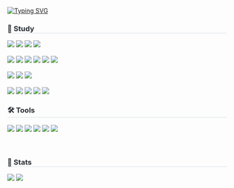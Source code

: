 <a href="https://git.io/typing-svg"><img src="https://readme-typing-svg.demolab.com?font=Poppins&weight=600&size=25&letterSpacing=1.2px&pause=1000&color=FFA432&vCenter=true&width=450&lines=%F0%9F%90%A3%F0%9F%90%A4+welcome+to+Dani's+GitHub+" alt="Typing SVG" /></a>

<h3 style="border-bottom: 1px solid #d8dee4; color: #282d33;"> 📝 Study</h3>
<div>
<img src="https://img.shields.io/badge/Java-ED8B00?style=for-the-badge&logo=openjdk&logoColor=white"/>
<img src="https://img.shields.io/badge/Spring-6DB33F?style=for-the-badge&logo=spring&logoColor=white"/>
<img src="https://img.shields.io/badge/Spring%20Boot-6DB33F?style=for-the-badge&logo=Spring%20Boot&logoColor=white"/>
<img src="https://img.shields.io/badge/Python-3776AB?style=for-the-badge&logo=python&logoColor=white"/>
</div>
<br>

<div>
 <img src="https://img.shields.io/badge/HTML5-E34F26?style=for-the-badge&logo=html5&logoColor=white"/>
<img src="https://img.shields.io/badge/CSS3-1572B6?style=for-the-badge&logo=css3&logoColor=white"/>
<img src="https://img.shields.io/badge/JavaScript-F7DF1E?style=for-the-badge&logo=JavaScript&logoColor=white"/>
<img src="https://img.shields.io/badge/jquery-0769AD?style=for-the-badge&logo=jquery&logoColor=white">
<img src="https://img.shields.io/badge/React-20232A?style=for-the-badge&logo=react&logoColor=61DAFB"/>
<img src="https://img.shields.io/badge/axios-5A29E4?style=for-the-badge&logo=axios&logoColor=white">
</div>


<br>
<div>
 <img src="https://img.shields.io/badge/MySQL-4479A1?style=for-the-badge&logo=mysql&logoColor=white"/>
<img src="https://img.shields.io/badge/apache tomcat-F8DC75?style=for-the-badge&logo=apachetomcat&logoColor=black">
<img src="https://img.shields.io/badge/hibernate JPA-59666C?style=for-the-badge&logo=hibernate&logoColor=white">
</div>


<br>
<div>
 <img src="https://img.shields.io/badge/Amazon AWS-232F3E?style=for-the-badge&logo=amazon aws&logoColor=white">
<img src="https://img.shields.io/badge/amazon rds-527FFF?style=for-the-badge&logo=amazonrds&logoColor=white">
<img src="https://img.shields.io/badge/amazon ec2-FF9900?style=for-the-badge&logo=AmazonEC2&logoColor=white">
<img src="https://img.shields.io/badge/Docker-2496ED?style=for-the-badge&logo=Docker&logoColor=white">
<img src="https://img.shields.io/badge/jenkins-D24939?style=for-the-badge&logo=jenkins&logoColor=white">
</div>

<h3 style="border-bottom: 1px solid #d8dee4; color: #282d33;"> 🛠️ Tools</h3>
<div>
 <img src="https://img.shields.io/badge/IntelliJ_IDEA-000000.svg?style=for-the-badge&logo=intellij-idea&logoColor=white"/>
<img src="https://img.shields.io/badge/Visual_Studio_Code-0078D4?style=for-the-badge&logo=visual%20studio%20code&logoColor=white"/>
<img src="https://img.shields.io/badge/GitHub-100000?style=for-the-badge&logo=github&logoColor=white"/>
<img src="https://img.shields.io/badge/git-F05032?style=for-the-badge&logo=git&logoColor=white">
<img src="https://img.shields.io/badge/fontawesome-339AF0?style=for-the-badge&logo=fontawesome&logoColor=white">
<img src="https://img.shields.io/badge/google sheets-34A853?style=for-the-badge&logo=googlesheets&logoColor=white">
</div>

<br>
<br>

<div style="text-align: left;"> 
<h3 style="border-bottom: 1px solid #d8dee4; color: #282d33;"> 🏅 Stats </h3>
<div style="text-align: left;"> <img src="https://github-readme-stats.vercel.app/api?username=rlaeksl0124&bg_color=180,363636,00000000&title_color=ffffff&text_color=ffffff"
         /> <img src="https://github-readme-stats.vercel.app/api/top-langs/?username=rlaeksl0124&layout=compact&bg_color=180,363636,00000000&title_color=ffffff&text_color=ffffff"
           /> </div> 
    </div>
    
